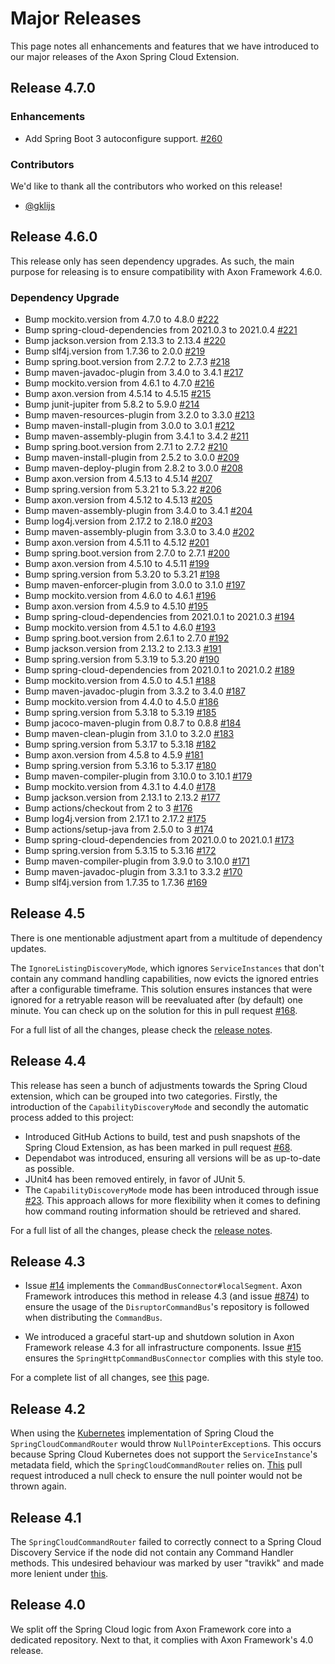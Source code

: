 # Major Releases

This page notes all enhancements and features that we have introduced to our major releases of the Axon Spring Cloud Extension.

## Release 4.7.0

### Enhancements

- Add Spring Boot 3 autoconfigure support. [#260](https://github.com/AxonFramework/extension-springcloud/pull/260)

### Contributors

We'd like to thank all the contributors who worked on this release!

- [@gklijs](https://github.com/gklijs)

## Release 4.6.0

This release only has seen dependency upgrades.
As such, the main purpose for releasing is to ensure compatibility with Axon Framework 4.6.0.

### Dependency Upgrade

- Bump mockito.version from 4.7.0 to 4.8.0 [#222](https://github.com/AxonFramework/extension-springcloud/pull/222)
- Bump spring-cloud-dependencies from 2021.0.3 to 2021.0.4 [#221](https://github.com/AxonFramework/extension-springcloud/pull/221)
- Bump jackson.version from 2.13.3 to 2.13.4 [#220](https://github.com/AxonFramework/extension-springcloud/pull/220)
- Bump slf4j.version from 1.7.36 to 2.0.0 [#219](https://github.com/AxonFramework/extension-springcloud/pull/219)
- Bump spring.boot.version from 2.7.2 to 2.7.3 [#218](https://github.com/AxonFramework/extension-springcloud/pull/218)
- Bump maven-javadoc-plugin from 3.4.0 to 3.4.1 [#217](https://github.com/AxonFramework/extension-springcloud/pull/217)
- Bump mockito.version from 4.6.1 to 4.7.0 [#216](https://github.com/AxonFramework/extension-springcloud/pull/216)
- Bump axon.version from 4.5.14 to 4.5.15 [#215](https://github.com/AxonFramework/extension-springcloud/pull/215)
- Bump junit-jupiter from 5.8.2 to 5.9.0 [#214](https://github.com/AxonFramework/extension-springcloud/pull/214)
- Bump maven-resources-plugin from 3.2.0 to 3.3.0 [#213](https://github.com/AxonFramework/extension-springcloud/pull/213)
- Bump maven-install-plugin from 3.0.0 to 3.0.1 [#212](https://github.com/AxonFramework/extension-springcloud/pull/212)
- Bump maven-assembly-plugin from 3.4.1 to 3.4.2 [#211](https://github.com/AxonFramework/extension-springcloud/pull/211)
- Bump spring.boot.version from 2.7.1 to 2.7.2 [#210](https://github.com/AxonFramework/extension-springcloud/pull/210)
- Bump maven-install-plugin from 2.5.2 to 3.0.0 [#209](https://github.com/AxonFramework/extension-springcloud/pull/209)
- Bump maven-deploy-plugin from 2.8.2 to 3.0.0 [#208](https://github.com/AxonFramework/extension-springcloud/pull/208)
- Bump axon.version from 4.5.13 to 4.5.14 [#207](https://github.com/AxonFramework/extension-springcloud/pull/207)
- Bump spring.version from 5.3.21 to 5.3.22 [#206](https://github.com/AxonFramework/extension-springcloud/pull/206)
- Bump axon.version from 4.5.12 to 4.5.13 [#205](https://github.com/AxonFramework/extension-springcloud/pull/205)
- Bump maven-assembly-plugin from 3.4.0 to 3.4.1 [#204](https://github.com/AxonFramework/extension-springcloud/pull/204)
- Bump log4j.version from 2.17.2 to 2.18.0 [#203](https://github.com/AxonFramework/extension-springcloud/pull/203)
- Bump maven-assembly-plugin from 3.3.0 to 3.4.0 [#202](https://github.com/AxonFramework/extension-springcloud/pull/202)
- Bump axon.version from 4.5.11 to 4.5.12 [#201](https://github.com/AxonFramework/extension-springcloud/pull/201)
- Bump spring.boot.version from 2.7.0 to 2.7.1 [#200](https://github.com/AxonFramework/extension-springcloud/pull/200)
- Bump axon.version from 4.5.10 to 4.5.11 [#199](https://github.com/AxonFramework/extension-springcloud/pull/199)
- Bump spring.version from 5.3.20 to 5.3.21 [#198](https://github.com/AxonFramework/extension-springcloud/pull/198)
- Bump maven-enforcer-plugin from 3.0.0 to 3.1.0 [#197](https://github.com/AxonFramework/extension-springcloud/pull/197)
- Bump mockito.version from 4.6.0 to 4.6.1 [#196](https://github.com/AxonFramework/extension-springcloud/pull/196)
- Bump axon.version from 4.5.9 to 4.5.10 [#195](https://github.com/AxonFramework/extension-springcloud/pull/195)
- Bump spring-cloud-dependencies from 2021.0.1 to 2021.0.3 [#194](https://github.com/AxonFramework/extension-springcloud/pull/194)
- Bump mockito.version from 4.5.1 to 4.6.0 [#193](https://github.com/AxonFramework/extension-springcloud/pull/193)
- Bump spring.boot.version from 2.6.1 to 2.7.0 [#192](https://github.com/AxonFramework/extension-springcloud/pull/192)
- Bump jackson.version from 2.13.2 to 2.13.3 [#191](https://github.com/AxonFramework/extension-springcloud/pull/191)
- Bump spring.version from 5.3.19 to 5.3.20 [#190](https://github.com/AxonFramework/extension-springcloud/pull/190)
- Bump spring-cloud-dependencies from 2021.0.1 to 2021.0.2 [#189](https://github.com/AxonFramework/extension-springcloud/pull/189)
- Bump mockito.version from 4.5.0 to 4.5.1 [#188](https://github.com/AxonFramework/extension-springcloud/pull/188)
- Bump maven-javadoc-plugin from 3.3.2 to 3.4.0 [#187](https://github.com/AxonFramework/extension-springcloud/pull/187)
- Bump mockito.version from 4.4.0 to 4.5.0 [#186](https://github.com/AxonFramework/extension-springcloud/pull/186)
- Bump spring.version from 5.3.18 to 5.3.19 [#185](https://github.com/AxonFramework/extension-springcloud/pull/185)
- Bump jacoco-maven-plugin from 0.8.7 to 0.8.8 [#184](https://github.com/AxonFramework/extension-springcloud/pull/184)
- Bump maven-clean-plugin from 3.1.0 to 3.2.0 [#183](https://github.com/AxonFramework/extension-springcloud/pull/183)
- Bump spring.version from 5.3.17 to 5.3.18 [#182](https://github.com/AxonFramework/extension-springcloud/pull/182)
- Bump axon.version from 4.5.8 to 4.5.9 [#181](https://github.com/AxonFramework/extension-springcloud/pull/181)
- Bump spring.version from 5.3.16 to 5.3.17 [#180](https://github.com/AxonFramework/extension-springcloud/pull/180)
- Bump maven-compiler-plugin from 3.10.0 to 3.10.1 [#179](https://github.com/AxonFramework/extension-springcloud/pull/179)
- Bump mockito.version from 4.3.1 to 4.4.0 [#178](https://github.com/AxonFramework/extension-springcloud/pull/178)
- Bump jackson.version from 2.13.1 to 2.13.2 [#177](https://github.com/AxonFramework/extension-springcloud/pull/177)
- Bump actions/checkout from 2 to 3 [#176](https://github.com/AxonFramework/extension-springcloud/pull/176)
- Bump log4j.version from 2.17.1 to 2.17.2 [#175](https://github.com/AxonFramework/extension-springcloud/pull/175)
- Bump actions/setup-java from 2.5.0 to 3 [#174](https://github.com/AxonFramework/extension-springcloud/pull/174)
- Bump spring-cloud-dependencies from 2021.0.0 to 2021.0.1 [#173](https://github.com/AxonFramework/extension-springcloud/pull/173)
- Bump spring.version from 5.3.15 to 5.3.16 [#172](https://github.com/AxonFramework/extension-springcloud/pull/172)
- Bump maven-compiler-plugin from 3.9.0 to 3.10.0 [#171](https://github.com/AxonFramework/extension-springcloud/pull/171)
- Bump maven-javadoc-plugin from 3.3.1 to 3.3.2 [#170](https://github.com/AxonFramework/extension-springcloud/pull/170)
- Bump slf4j.version from 1.7.35 to 1.7.36 [#169](https://github.com/AxonFramework/extension-springcloud/pull/169)

## Release 4.5

There is one mentionable adjustment apart from a multitude of dependency updates.

The `IgnoreListingDiscoveryMode`, which ignores `ServiceInstances` that don't contain any command handling capabilities,
now evicts the ignored entries after a configurable timeframe. This solution ensures instances that were ignored for a retryable
reason will be reevaluated after (by default) one minute. You can check up on the solution for this in pull
request [#168](https://github.com/AxonFramework/extension-springcloud/pull/168).

For a full list of all the changes, please check
the [release notes](https://github.com/AxonFramework/extension-springcloud/releases/tag/axon-springcloud-4.5).

## Release 4.4

This release has seen a bunch of adjustments towards the Spring Cloud extension, which can be grouped into two categories.
Firstly, the introduction of the `CapabilityDiscoveryMode` and secondly the automatic process added to this project:

* Introduced GitHub Actions to build, test and push snapshots of the Spring Cloud Extension, as has been marked in pull request [#68](https://github.com/AxonFramework/extension-springcloud/pull/68).
* Dependabot was introduced, ensuring all versions will be as up-to-date as possible.
* JUnit4 has been removed entirely, in favor of JUnit 5.
* The `CapabilityDiscoveryMode` mode has been introduced through issue [#23](https://github.com/AxonFramework/extension-springcloud/issues/23).
  This approach allows for more flexibility when it comes to defining how command routing information should be retrieved and shared.

For a full list of all the changes, please check the [release notes](https://github.com/AxonFramework/extension-springcloud/releases/tag/axon-springcloud-4.4).

## Release 4.3

* Issue [#14](https://github.com/AxonFramework/extension-springcloud/pull/14) implements the `CommandBusConnector#localSegment`.
  Axon Framework introduces this method in release 4.3 (and issue [#874](https://github.com/AxonFramework/AxonFramework/issues/874)) to ensure the usage of the `DisruptorCommandBus`'s repository is followed when distributing the `CommandBus`.

* We introduced a graceful start-up and shutdown solution in Axon Framework release 4.3 for all infrastructure components.
  Issue [#15](https://github.com/AxonFramework/extension-springcloud/pull/15) ensures the `SpringHttpCommandBusConnector` complies with this style too.

For a complete list of all changes, see [this](https://github.com/AxonFramework/extension-springcloud/issues?q=is%3Aclosed+milestone%3A%22Release+4.3%22) page.

## Release 4.2

When using the [Kubernetes](https://spring.io/projects/spring-cloud-kubernetes) implementation of Spring Cloud the
`SpringCloudCommandRouter` would throw `NullPointerException`s.
This occurs because Spring Cloud Kubernetes does not support the `ServiceInstance`'s metadata field,
which the `SpringCloudCommandRouter` relies on.
[This](https://github.com/AxonFramework/extension-springcloud/pull/10) pull request introduced a null check to ensure
the null pointer would not be thrown again.

## Release 4.1

The `SpringCloudCommandRouter` failed to correctly connect to a Spring Cloud Discovery Service if the node did not contain any Command Handler methods.
This undesired behaviour was marked by user "travikk" and made more lenient under [this](https://github.com/AxonFramework/extension-springcloud/issues/1).

## Release 4.0

We split off the Spring Cloud logic from Axon Framework core into a dedicated repository.
Next to that, it complies with Axon Framework's 4.0 release.
